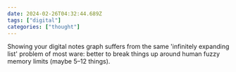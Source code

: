 ```yaml
---
date: 2024-02-26T04:32:44.689Z
tags: ["digital"]
categories: ["thought"]
---
```

Showing your digital notes graph suffers from the same 'infinitely expanding list' problem of most ware: better to break things up around human fuzzy memory limits (maybe 5–12 things).
